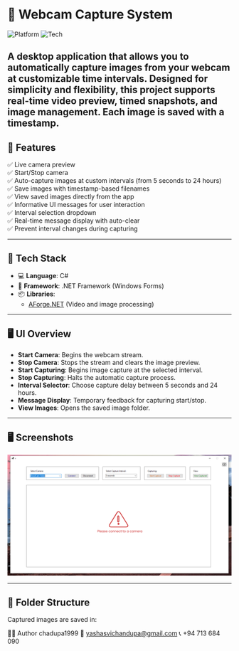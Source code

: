 # 📸 Webcam Capture System


![Platform](https://img.shields.io/badge/platform-Windows-blue)
![Tech](https://img.shields.io/badge/built%20with-C%23%20.NET-blueviolet)

A desktop application that allows you to **automatically capture images** from your webcam at customizable time intervals. Designed for simplicity and flexibility, this project supports real-time video preview, timed snapshots, and image management.
Each image is saved with a timestamp.
---

## 🚀 Features

✅ Live camera preview  
✅ Start/Stop camera  
✅ Auto-capture images at custom intervals (from 5 seconds to 24 hours)  
✅ Save images with timestamp-based filenames  
✅ View saved images directly from the app  
✅ Informative UI messages for user interaction  
✅ Interval selection dropdown  
✅ Real-time message display with auto-clear  
✅ Prevent interval changes during capturing  

---

## 🧰 Tech Stack

- 💻 **Language**: C#  
- 🧱 **Framework**: .NET Framework (Windows Forms)  
- 📦 **Libraries**:  
  - [AForge.NET](http://www.aforgenet.com/) (Video and image processing)

---

## 🖥️ UI Overview

- **Start Camera**: Begins the webcam stream.  
- **Stop Camera**: Stops the stream and clears the image preview.  
- **Start Capturing**: Begins image capture at the selected interval.  
- **Stop Capturing**: Halts the automatic capture process.  
- **Interval Selector**: Choose capture delay between 5 seconds and 24 hours.  
- **Message Display**: Temporary feedback for capturing start/stop.  
- **View Images**: Opens the saved image folder.  

---

## 🖥 Screenshots

![dashboard](https://github.com/Chandupa1999/Webcam-Timed-Capture-App/blob/e79c234c2f724c50e2376e3b50231c999c4e1573/Images/dashboard.PNG)




---

## 📂 Folder Structure

Captured images are saved in:


👨‍💻 Author
chadupa1999
📧 yashasvichandupa@gmail.com
📞 +94 713 684 090
